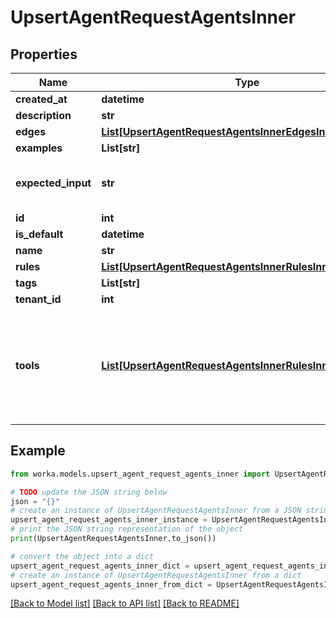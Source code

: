 # UpsertAgentRequestAgentsInner


## Properties

Name | Type | Description | Notes
------------ | ------------- | ------------- | -------------
**created_at** | **datetime** |  | [optional] 
**description** | **str** |  | 
**edges** | [**List[UpsertAgentRequestAgentsInnerEdgesInner]**](UpsertAgentRequestAgentsInnerEdgesInner.md) |  | [optional] 
**examples** | **List[str]** |  | [optional] 
**expected_input** | **str** | The info the agent expects in its prompt | 
**id** | **int** |  | 
**is_default** | **datetime** |  | [optional] 
**name** | **str** |  | 
**rules** | [**List[UpsertAgentRequestAgentsInnerRulesInner]**](UpsertAgentRequestAgentsInnerRulesInner.md) |  | 
**tags** | **List[str]** |  | [optional] 
**tenant_id** | **int** |  | 
**tools** | [**List[UpsertAgentRequestAgentsInnerRulesInnerToolsInner]**](UpsertAgentRequestAgentsInnerRulesInnerToolsInner.md) | Tools that the agent itself has access to as opposed to those inherited from the rules | [optional] 

## Example

```python
from worka.models.upsert_agent_request_agents_inner import UpsertAgentRequestAgentsInner

# TODO update the JSON string below
json = "{}"
# create an instance of UpsertAgentRequestAgentsInner from a JSON string
upsert_agent_request_agents_inner_instance = UpsertAgentRequestAgentsInner.from_json(json)
# print the JSON string representation of the object
print(UpsertAgentRequestAgentsInner.to_json())

# convert the object into a dict
upsert_agent_request_agents_inner_dict = upsert_agent_request_agents_inner_instance.to_dict()
# create an instance of UpsertAgentRequestAgentsInner from a dict
upsert_agent_request_agents_inner_from_dict = UpsertAgentRequestAgentsInner.from_dict(upsert_agent_request_agents_inner_dict)
```
[[Back to Model list]](../README.md#documentation-for-models) [[Back to API list]](../README.md#documentation-for-api-endpoints) [[Back to README]](../README.md)


